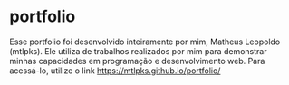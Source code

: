 # portfolio

Esse portfolio foi desenvolvido inteiramente por mim, Matheus Leopoldo (mtlpks). Ele utiliza de trabalhos realizados por mim para demonstrar minhas capacidades em programação e desenvolvimento web.
Para acessá-lo, utilize o link https://mtlpks.github.io/portfolio/